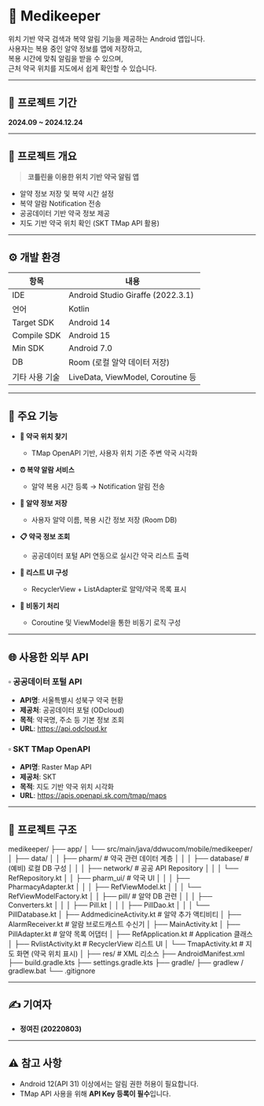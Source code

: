 # 💊 Medikeeper

위치 기반 약국 검색과 복약 알림 기능을 제공하는 Android 앱입니다.  
사용자는 복용 중인 알약 정보를 앱에 저장하고,  
복용 시간에 맞춰 알림을 받을 수 있으며,  
근처 약국 위치를 지도에서 쉽게 확인할 수 있습니다.

---

## 📅 프로젝트 기간

**2024.09 ~ 2024.12.24**

---

## 🧠 프로젝트 개요

> **코틀린을 이용한 위치 기반 약국 알림 앱**

- 알약 정보 저장 및 복약 시간 설정
- 복약 알람 Notification 전송
- 공공데이터 기반 약국 정보 제공
- 지도 기반 약국 위치 확인 (SKT TMap API 활용)

---

## ⚙️ 개발 환경

| 항목         | 내용                                |
|--------------|-------------------------------------|
| IDE          | Android Studio Giraffe (2022.3.1)   |
| 언어         | Kotlin                              |
| Target SDK   | Android 14                          |
| Compile SDK  | Android 15                          |
| Min SDK      | Android 7.0                         |
| DB           | Room (로컬 알약 데이터 저장)        |
| 기타 사용 기술 | LiveData, ViewModel, Coroutine 등   |

---

## 📌 주요 기능

- **📍 약국 위치 찾기**  
  - TMap OpenAPI 기반, 사용자 위치 기준 주변 약국 시각화

- **⏰ 복약 알람 서비스**  
  - 알약 복용 시간 등록 → Notification 알림 전송

- **💊 알약 정보 저장**  
  - 사용자 알약 이름, 복용 시간 정보 저장 (Room DB)

- **📋 약국 정보 조회**  
  - 공공데이터 포털 API 연동으로 실시간 약국 리스트 출력

- **📱 리스트 UI 구성**  
  - RecyclerView + ListAdapter로 알약/약국 목록 표시

- **🔄 비동기 처리**  
  - Coroutine 및 ViewModel을 통한 비동기 로직 구성

---

## 🌐 사용한 외부 API

### ▫ 공공데이터 포털 API
- **API명**: 서울특별시 성북구 약국 현황  
- **제공처**: 공공데이터 포털 (ODcloud)  
- **목적**: 약국명, 주소 등 기본 정보 조회  
- **URL**: https://api.odcloud.kr

### ▫ SKT TMap OpenAPI
- **API명**: Raster Map API  
- **제공처**: SKT  
- **목적**: 지도 기반 약국 위치 시각화  
- **URL**: https://apis.openapi.sk.com/tmap/maps

---

## 📂 프로젝트 구조

medikeeper/
├── app/
│ └── src/main/java/ddwucom/mobile/medikeeper/
│ ├── data/
│ │ ├── pharm/ # 약국 관련 데이터 계층
│ │ │ ├── database/ # (예비) 로컬 DB 구성
│ │ │ ├── network/ # 공공 API Repository
│ │ │ └── RefRepository.kt
│ │ ├── pharm_ui/ # 약국 UI
│ │ │ ├── PharmacyAdapter.kt
│ │ │ ├── RefViewModel.kt
│ │ │ └── RefViewModelFactory.kt
│ │ ├── pill/ # 알약 DB 관련
│ │ │ ├── Converters.kt
│ │ │ ├── Pill.kt
│ │ │ ├── PillDao.kt
│ │ │ └── PillDatabase.kt
│ ├── AddmedicineActivity.kt # 알약 추가 액티비티
│ ├── AlarmReceiver.kt # 알람 브로드캐스트 수신기
│ ├── MainActivity.kt
│ ├── PillAdapter.kt # 알약 목록 어댑터
│ ├── RefApplication.kt # Application 클래스
│ ├── RvlistActivity.kt # RecyclerView 리스트 UI
│ └── TmapActivity.kt # 지도 화면 (약국 위치 표시)
│
├── res/ # XML 리소스
├── AndroidManifest.xml
├── build.gradle.kts
├── settings.gradle.kts
├── gradle/
├── gradlew / gradlew.bat
└── .gitignore

---

## ✍️ 기여자

- **정여진 (20220803)**

---

## ⚠️ 참고 사항

- Android 12(API 31) 이상에서는 알림 권한 허용이 필요합니다.
- TMap API 사용을 위해 **API Key 등록이 필수**입니다.
